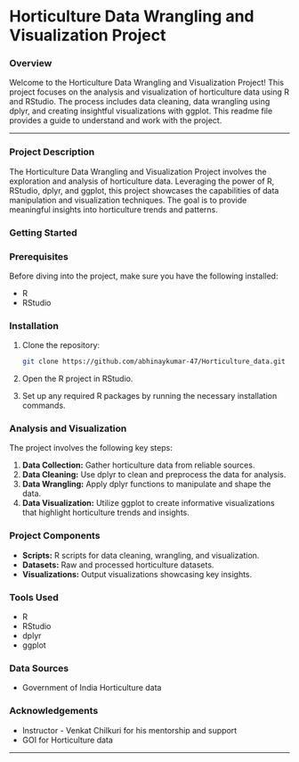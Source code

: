 # Horticulture Data Wrangling and Visualization Project

### Overview

Welcome to the Horticulture Data Wrangling and Visualization Project! This project focuses on the analysis and visualization of horticulture data using R and RStudio. The process includes data cleaning, data wrangling using dplyr, and creating insightful visualizations with ggplot. This readme file provides a guide to understand and work with the project.

---

### Project Description

The Horticulture Data Wrangling and Visualization Project involves the exploration and analysis of horticulture data. Leveraging the power of R, RStudio, dplyr, and ggplot, this project showcases the capabilities of data manipulation and visualization techniques. The goal is to provide meaningful insights into horticulture trends and patterns.

### Getting Started

### Prerequisites

Before diving into the project, make sure you have the following installed:

- R
- RStudio

### Installation

1. Clone the repository:
    
    ```bash
    git clone https://github.com/abhinaykumar-47/Horticulture_data.git
    
    ```
    
2. Open the R project in RStudio.
3. Set up any required R packages by running the necessary installation commands.

### Analysis and Visualization

The project involves the following key steps:

1. **Data Collection:** Gather horticulture data from reliable sources.
2. **Data Cleaning:** Use dplyr to clean and preprocess the data for analysis.
3. **Data Wrangling:** Apply dplyr functions to manipulate and shape the data.
4. **Data Visualization:** Utilize ggplot to create informative visualizations that highlight horticulture trends and insights.

### Project Components

- **Scripts:** R scripts for data cleaning, wrangling, and visualization.
- **Datasets:** Raw and processed horticulture datasets.
- **Visualizations:** Output visualizations showcasing key insights.

### Tools Used

- R
- RStudio
- dplyr
- ggplot

### Data Sources

- Government of India Horticulture data

### Acknowledgements

- Instructor - Venkat Chilkuri for his mentorship and support
- GOI for Horticulture data

---